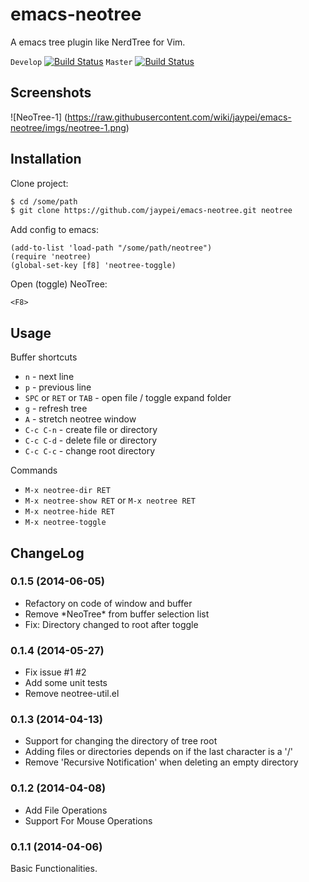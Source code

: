 emacs-neotree
=============

A emacs tree plugin like NerdTree for Vim.

`Develop` [![Build Status](https://travis-ci.org/jaypei/emacs-neotree.svg?branch=dev)](https://travis-ci.org/jaypei/emacs-neotree)
`Master` [![Build Status](https://travis-ci.org/jaypei/emacs-neotree.svg?branch=master)](https://travis-ci.org/jaypei/emacs-neotree)


Screenshots
-----------
![NeoTree-1] (https://raw.githubusercontent.com/wiki/jaypei/emacs-neotree/imgs/neotree-1.png)

Installation
------------

Clone project:
```sh
$ cd /some/path
$ git clone https://github.com/jaypei/emacs-neotree.git neotree
```

Add config to emacs:

```elisp
(add-to-list 'load-path "/some/path/neotree")
(require 'neotree)
(global-set-key [f8] 'neotree-toggle)
```

Open (toggle) NeoTree:

```
<F8>
```


Usage
-----

Buffer shortcuts

* `n` - next line
* `p` - previous line
* `SPC` or `RET` or `TAB` - open file / toggle expand folder
* `g` - refresh tree
* `A` - stretch neotree window
* `C-c C-n` - create file or directory
* `C-c C-d` - delete file or directory
* `C-c C-c` - change root directory

Commands

* `M-x neotree-dir RET`
* `M-x neotree-show RET` or `M-x neotree RET`
* `M-x neotree-hide RET`
* `M-x neotree-toggle`


ChangeLog
---------

### 0.1.5 (2014-06-05)

* Refactory on code of window and buffer
* Remove \*NeoTree\* from buffer selection list
* Fix: Directory changed to root after toggle

### 0.1.4 (2014-05-27)

* Fix issue #1 #2
* Add some unit tests
* Remove neotree-util.el

### 0.1.3 (2014-04-13)

* Support for changing the directory of tree root
* Adding files or directories depends on if the last character is a '/'
* Remove 'Recursive Notification' when deleting an empty directory

### 0.1.2 (2014-04-08)

* Add File Operations
* Support For Mouse Operations

### 0.1.1 (2014-04-06)

Basic Functionalities.
